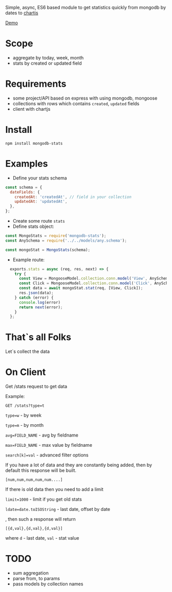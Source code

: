 Simple, async, ES6 based module to get statistics quickly from mongodb by dates to [chartjs](https://chartjs.org/)

[Demo](https://safiullin.io/mongodb-stats2/)

Scope
============
* aggregate by today, week, month
* stats by created or updated field

Requirements
============

* some project/API based on express with using mongodb, mongoose
* collections with rows which contains `created`, `updated` fields
* client with chartjs

Install
=======

    npm install mongodb-stats

Examples
========

* Define your stats schema
```javascript
const schema = {
  dateFields: {
    createdAt: 'createdAt', // field in your collection
    updatedAt: 'updatedAt',
  },
};
```
* Create some route `stats`
* Define stats object:

```javascript
const MongoStats = require('mongodb-stats');
const AnySchema = require('../../models/any.schema');

const mongoStat = MongoStats(schema);

```
* Example route:
```javascript
  exports.stats = async (req, res, next) => {
    try {
      const View = MongooseModel.collection.conn.model('View', AnySchema);
      const Click = MongooseModel.collection.conn.model('Click', AnySchema);
      const data = await mongoStat.stat(req, [View, Click]);
      res.json(data);
    } catch (error) {
      console.log(error)
      return next(error);
    }
  };
```
That`s all Folks
========
Let`s collect the data

On Client
========
Get /stats request to get data

Example:

`GET /stats?type=t`

`type=w` - by week

`type=m` - by month

`avg=FIELD_NAME` - avg by fieldname

`max=FIELD_NAME` - max value by fieldname

`search[k]=val` - advanced filter options

If you have a lot of data and they are constantly being added, then by default this response will be built.

`[num,num,num,num,num....]`

If there is old data then you need to add a limit

`limit=1000` - limit if you get old stats

`ldate=date.toISOString` - last date, offset by date

, then such a response will return

`[{d,val},{d,val},{d,val}]`

where `d` - last date, `val` - stat value

TODO
========
* sum aggregation
* parse from, to params
* pass models by collection names
